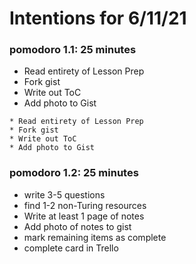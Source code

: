# Intentions for 6/11/21
### pomodoro 1.1: 25 minutes
* Read entirety of Lesson Prep
* Fork gist
* Write out ToC
* Add photo to Gist

```
* Read entirety of Lesson Prep
* Fork gist
* Write out ToC
* Add photo to Gist
```

### pomodoro 1.2: 25 minutes
* write 3-5 questions
* find 1-2 non-Turing resources
* Write at least 1 page of notes
* Add photo of notes to gist
* mark remaining items as complete
* complete card in Trello
